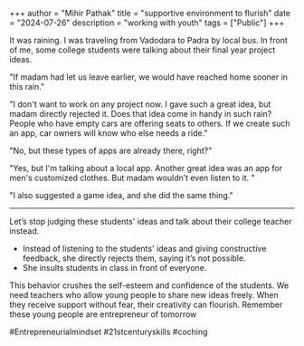 +++
author = "Mihir Pathak"
title = "supportive environment to flurish"
date = "2024-07-26"
description = "working with youth"
tags = ["Public"]
+++


It was raining. I was traveling from Vadodara to Padra by local bus. In front of me, some college students were talking about their final year project ideas.

"If madam had let us leave earlier, we would have reached home sooner in this rain."

"I don't want to work on any project now. I gave such a great idea, but madam directly rejected it. Does that idea come in handy in such rain? People who have empty cars are offering seats to others. If we create such an app, car owners will know who else needs a ride."

"No, but these types of apps are already there, right?"

"Yes, but I'm talking about a local app. 
Another great idea was an app for men's customized clothes. But madam wouldn’t even listen to it. "

"I also suggested a game idea, and she did the same thing."

------------------------------------------------------------------------------------------

Let’s stop judging these students' ideas and talk about their college teacher instead.

- Instead of listening to the students' ideas and giving constructive feedback, she directly rejects them, saying it’s not possible.
- She insults students in class in front of everyone.

This behavior crushes the self-esteem and confidence of the students. We need teachers who allow young people to share new ideas freely. When they receive support without fear, their creativity can flourish. Remember these young people are entrepreneur of tomorrow 

#Entrepreneurialmindset #21stcenturyskills #coching

